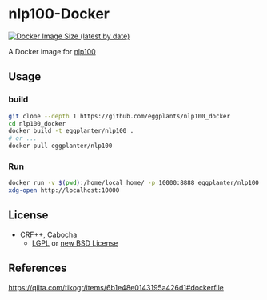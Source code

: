 # nlp100-Docker

[![Docker Image Size (latest by date)](https://img.shields.io/docker/image-size/eggplanter/nlp100)](https://hub.docker.com/r/eggplanter/nlp100)

A Docker image for [nlp100](http://www.cl.ecei.tohoku.ac.jp/nlp100/)

## Usage

### build

```bash
git clone --depth 1 https://github.com/eggplants/nlp100_docker
cd nlp100_docker
docker build -t eggplanter/nlp100 .
# or ...
docker pull eggplanter/nlp100
```

### Run

```bash
docker run -v $(pwd):/home/local_home/ -p 10000:8888 eggplanter/nlp100
xdg-open http://localhost:10000
```

## License

- CRF++, Cabocha
  - [LGPL](http://www.gnu.org/copyleft/lesser.html) or [new BSD License](http://www.opensource.org/licenses/bsd-license.php)

## References

<https://qiita.com/tikogr/items/6b1e48e0143195a426d1#dockerfile>
